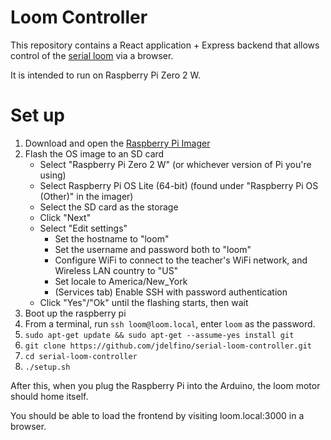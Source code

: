 # Loom Controller

This repository contains a React application + Express backend that allows control of 
the [serial loom](https://dl.acm.org/doi/10.1145/3411764.3445750) via a browser.

It is intended to run on Raspberry Pi Zero 2 W. 

# Set up

1. Download and open the [Raspberry Pi Imager](https://www.raspberrypi.com/software/)
1. Flash the OS image to an SD card
   * Select "Raspberry Pi Zero 2 W" (or whichever version of Pi you're using)
   * Select Raspberry Pi OS Lite (64-bit) (found under "Raspberry Pi OS (Other)" in the imager)
   * Select the SD card as the storage
   * Click "Next"
   * Select "Edit settings"
      * Set the hostname to "loom"
      * Set the username and password both to "loom"
      * Configure WiFi to connect to the teacher's WiFi network, and Wireless LAN country to "US"
      * Set locale to America/New_York
      * (Services tab) Enable SSH with password authentication
   * Click "Yes"/"Ok" until the flashing starts, then wait 
1. Boot up the raspberry pi
1. From a terminal, run `ssh loom@loom.local`, enter `loom` as the password.
1. `sudo apt-get update && sudo apt-get --assume-yes install git`
1. `git clone https://github.com/jdelfino/serial-loom-controller.git`
1. `cd serial-loom-controller`
1. `./setup.sh`

After this, when you plug the Raspberry Pi into the Arduino, the loom motor should home itself.

You should be able to load the frontend by visiting loom.local:3000 in a browser.
